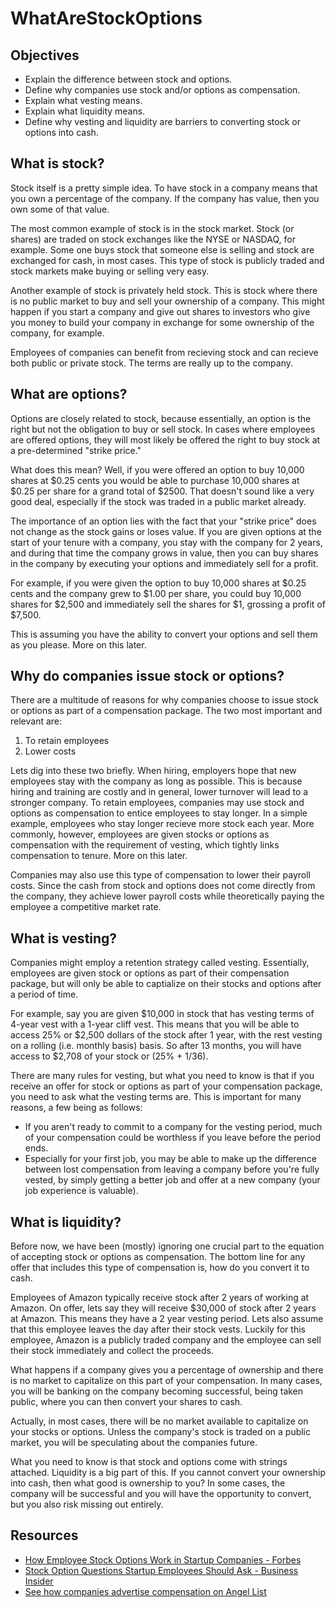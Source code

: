 # WhatAreStockOptions

## Objectives
* Explain the difference between stock and options.
* Define why companies use stock and/or options as compensation.
* Explain what vesting means.
* Explain what liquidity means.
* Define why vesting and liquidity are barriers to converting stock or options into cash.

## What is stock?
Stock itself is a pretty simple idea. To have stock in a company means that you own a percentage of the company. If the company has value, then you own some of that value.

The most common example of stock is in the stock market. Stock (or shares) are traded on stock exchanges like the NYSE or NASDAQ, for example. Some one buys stock that someone else is selling and stock are exchanged for cash, in most cases. This type of stock is publicly traded and stock markets make buying or selling very easy.

Another example of stock is privately held stock. This is stock where there is no public market to buy and sell your ownership of a company. This might happen if you start a company and give out shares to investors who give you money to build your company in exchange for some ownership of the company, for example.

Employees of companies can benefit from recieving stock and can recieve both public or private stock. The terms are really up to the company.

## What are options?
Options are closely related to stock, because essentially, an option is the right but not the obligation to buy or sell stock. In cases where employees are offered options, they will most likely be offered the right to buy stock at a pre-determined "strike price."

What does this mean? Well, if you were offered an option to buy 10,000 shares at $0.25 cents you would be able to purchase 10,000 shares at $0.25 per share for a grand total of $2500. That doesn't sound like a very good deal, especially if the stock was traded in a public market already.

The importance of an option lies with the fact that your "strike price" does not change as the stock gains or loses value. If you are given options at the start of your tenure with a company, you stay with the company for 2 years, and during that time the company grows in value, then you can buy shares in the company by executing your options and immediately sell for a profit.

For example, if you were given the option to buy 10,000 shares at $0.25 cents and the company grew to $1.00 per share, you could buy 10,000 shares for $2,500 and immediately sell the shares for $1, grossing a profit of $7,500.

This is assuming you have the ability to convert your options and sell them as you please. More on this later.

## Why do companies issue stock or options?
There are a multitude of reasons for why companies choose to issue stock or options as part of a compensation package. The two most important and relevant are:
1. To retain employees
2. Lower costs

Lets dig into these two briefly. When hiring, employers hope that new employees stay with the company as long as possible. This is because hiring and training are costly and in general, lower turnover will lead to a stronger company. To retain employees, companies may use stock and options as compensation to entice employees to stay longer. In a simple example, employees who stay longer recieve more stock each year. More commonly, however, employees are given stocks or options as compensation with the requirement of vesting, which tightly links compensation to tenure. More on this later.

Companies may also use this type of compensation to lower their payroll costs. Since the cash from stock and options does not come directly from the company, they achieve lower payroll costs while theoretically paying the employee a competitive market rate.

## What is vesting?
Companies might employ a retention strategy called vesting. Essentially, employees are given stock or options as part of their compensation package, but will only be able to captialize on their stocks and options after a period of time.

For example, say you are given $10,000 in stock that has vesting terms of 4-year vest with a 1-year cliff vest. This means that you will be able to access 25% or $2,500 dollars of the stock after 1 year, with the rest vesting on a rolling (i.e. monthly basis) basis. So after 13 months, you will have access to $2,708 of your stock or (25% + 1/36).

There are many rules for vesting, but what you need to know is that if you receive an offer for stock or options as part of your compensation package, you need to ask what the vesting terms are. This is important for many reasons, a few being as follows:
* If you aren't ready to commit to a company for the vesting period, much of your compensation could be worthless if you leave before the period ends.
* Especially for your first job, you may be able to make up the difference between lost compensation from leaving a company before you're fully vested, by simply getting a better job and offer at a new company (your job experience is valuable).

## What is liquidity?
Before now, we have been (mostly) ignoring one crucial part to the equation of accepting stock or options as compensation. The bottom line for any offer that includes this type of compensation is, how do you convert it to cash.

Employees of Amazon typically receive stock after 2 years of working at Amazon. On offer, lets say they will receive $30,000 of stock after 2 years at Amazon. This means they have a 2 year vesting period. Lets also assume that this employee leaves the day after their stock vests. Luckily for this employee, Amazon is a publicly traded company and the employee can sell their stock immediately and collect the proceeds.

What happens if a company gives you a percentage of ownership and there is no market to capitalize on this part of your compensation. In many cases, you will be banking on the company becoming successful, being taken public, where you can then convert your shares to cash.

Actually, in most cases, there will be no market available to capitalize on your stocks or options. Unless the company's stock is traded on a public market, you will be speculating about the companies future.

What you need to know is that stock and options come with strings attached. Liquidity is a big part of this. If you cannot convert your ownership into cash, then what good is ownership to you? In some cases, the company will be successful and you will have the opportunity to convert, but you also risk missing out entirely.







## Resources
* [How Employee Stock Options Work in Startup Companies - Forbes](https://www.forbes.com/sites/allbusiness/2016/02/27/how-employee-stock-options-work-in-startup-companies/#64e4a91d6633)
* [Stock Option Questions Startup Employees Should Ask - Business Insider](http://www.businessinsider.com/stock-option-questions-startup-employees-should-ask-2014-4)
* [See how companies advertise compensation on Angel List](angel.co)
